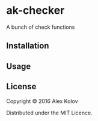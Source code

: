 # ak-checker

A bunch of check functions

## Installation

## Usage

## License

Copyright © 2016 Alex Kolov

Distributed under the MIT Licence.
